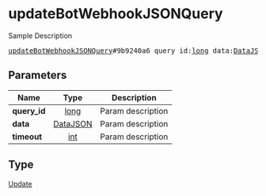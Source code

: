 # updateBotWebhookJSONQuery

Sample Description

<pre>
<a href="../constructor/updateBotWebhookJSONQuery.md">updateBotWebhookJSONQuery</a>#9b9240a6 query_id:<a href="../type/long.md">long</a> data:<a href="../type/DataJSON.md">DataJSON</a> timeout:<a href="../type/int.md">int</a> = <a href="../type/Update.md">Update</a>;</pre>
## Parameters

| Name | Type | Description |
|------|:----:|-------------|
| **query_id** | <a href="../type/long.md">long</a> | Param description |
| **data** | <a href="../type/DataJSON.md">DataJSON</a> | Param description |
| **timeout** | <a href="../type/int.md">int</a> | Param description |

## Type

<a href="../type/Update.md">Update</a>
